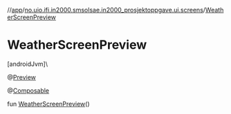 //[app](../../index.md)/[no.uio.ifi.in2000.smsolsae.in2000_prosjektoppgave.ui.screens](index.md)/[WeatherScreenPreview](-weather-screen-preview.md)

# WeatherScreenPreview

[androidJvm]\

@[Preview](https://developer.android.com/reference/kotlin/androidx/compose/ui/tooling/preview/Preview.html)

@[Composable](https://developer.android.com/reference/kotlin/androidx/compose/runtime/Composable.html)

fun [WeatherScreenPreview](-weather-screen-preview.md)()
